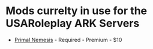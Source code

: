 # Mods currelty in use for the USARoleplay ARK Servers

- [Primal Nemesis](https://www.curseforge.com/ark-survival-ascended/mods/ark-primal-nemesis) - Required - Premium - $10

